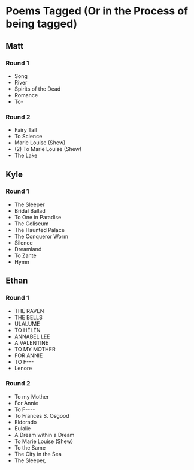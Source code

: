 # Poems Tagged (Or in the Process of being tagged)

## Matt
### Round 1
* Song
* River
* Spirits of the Dead
* Romance
* To-
### Round 2
* Fairy Tail
* To Science
* Marie Louise (Shew)
* (2) To Marie Louise (Shew)
* The Lake

## Kyle
### Round 1
* The Sleeper
* Bridal Ballad
* To One in Paradise
* The Coliseum
* The Haunted Palace
* The Conqueror Worm
* Silence
* Dreamland
* To Zante
* Hymn

## Ethan
### Round 1
* THE RAVEN
* THE BELLS
* ULALUME
* TO HELEN
* ANNABEL LEE
* A VALENTINE
* TO MY MOTHER
* FOR ANNIE
* TO F---
* Lenore

### Round 2
* To my Mother
* For Annie
* To F----
* To Frances S. Osgood
* Eldorado
* Eulalie
* A Dream within a Dream
* To Marie Louise (Shew)
* To the Same
* The City in the Sea
* The Sleeper,